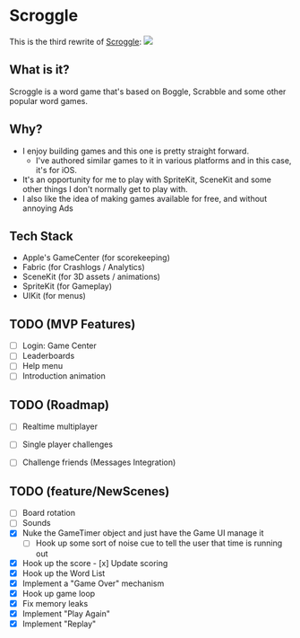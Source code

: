 # Scroggle

This is the third rewrite of [Scroggle](https://itunes.apple.com/us/app/scroggle/id994899163?mt=8):
<img src="https://is4-ssl.mzstatic.com/image/thumb/Purple62/v4/d2/73/73/d27373cd-0df0-f515-8fb8-c2d811ceec54/pr_source.png/434x0w.jpg">

## What is it?
Scroggle is a word game that's based on Boggle, Scrabble and some other popular word games.

## Why?
- I enjoy building games and this one is pretty straight forward.  
    - I've authored similar games to it in various platforms and in this case, it's for iOS.  
- It's an opportunity for me to play with SpriteKit, SceneKit and some other things I don't normally get to play with.
- I also like the idea of making games available for free, and without annoying Ads

## Tech Stack
- Apple's GameCenter (for scorekeeping)
- Fabric (for Crashlogs / Analytics)
- SceneKit (for 3D assets / animations)
- SpriteKit (for Gameplay)
- UIKit (for menus)

## TODO (MVP Features)
- [ ] Login: Game Center
- [ ] Leaderboards
- [ ] Help menu
- [ ] Introduction animation

## TODO (Roadmap)
- [ ] Realtime multiplayer
- [ ] Single player challenges
- [ ] Challenge friends (Messages Integration)


## TODO (feature/NewScenes)
- [ ] Board rotation
- [ ] Sounds
- [x] Nuke the GameTimer object and just have the Game UI manage it
    - [ ] Hook up some sort of noise cue to tell the user that time is running out
- [x] Hook up the score
        - [x] Update scoring
- [x] Hook up the Word List
- [x] Implement a "Game Over" mechanism
- [x] Hook up game loop
- [x] Fix memory leaks
- [x] Implement "Play Again"
- [x] Implement "Replay"
